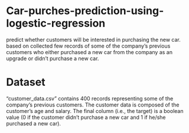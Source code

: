 # Car-purches-prediction-using-logestic-regression
predict whether customers will be interested in purchasing the new car. based on collected few records of some of the company’s previous customers who either purchased a new car from the company as an upgrade or didn’t purchase a new car.

# Dataset
“customer_data.csv” contains 400 records representing some of the company’s previous customers. The customer data is composed of the customer’s age and salary. The final column (i.e., the target) is a boolean value (0 if the customer didn’t purchase a new car and 1 if he/she purchased a new car).
